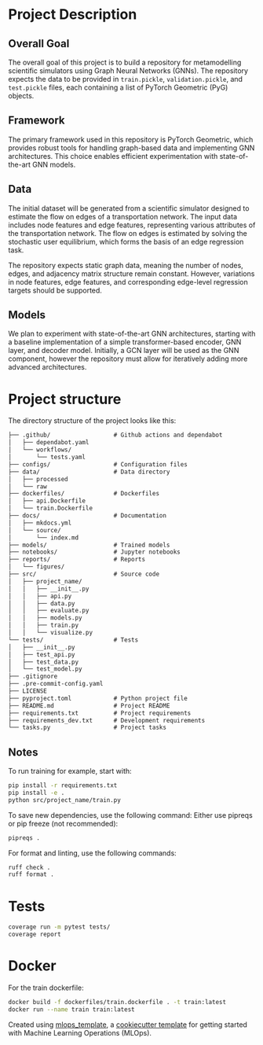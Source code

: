 # Project Description

## Overall Goal

The overall goal of this project is to build a repository for metamodelling scientific simulators using Graph Neural Networks (GNNs). The repository expects the data to be provided in `train.pickle`, `validation.pickle`, and `test.pickle` files, each containing a list of PyTorch Geometric (PyG) objects.

## Framework

The primary framework used in this repository is PyTorch Geometric, which provides robust tools for handling graph-based data and implementing GNN architectures. This choice enables efficient experimentation with state-of-the-art GNN models.

## Data

The initial dataset will be generated from a scientific simulator designed to estimate the flow on edges of a transportation network. The input data includes node features and edge features, representing various attributes of the transportation network. The flow on edges is estimated by solving the stochastic user equilibrium, which forms the basis of an edge regression task.

The repository expects static graph data, meaning the number of nodes, edges, and adjacency matrix structure remain constant. However, variations in node features, edge features, and corresponding edge-level regression targets should be supported.

## Models

We plan to experiment with state-of-the-art GNN architectures, starting with a baseline implementation of a simple transformer-based encoder, GNN layer, and decoder model. Initially, a GCN layer will be used as the GNN component, however the repository must allow for iteratively adding more advanced architectures.


# Project structure

The directory structure of the project looks like this:
```txt
├── .github/                  # Github actions and dependabot
│   ├── dependabot.yaml
│   └── workflows/
│       └── tests.yaml
├── configs/                  # Configuration files
├── data/                     # Data directory
│   ├── processed
│   └── raw
├── dockerfiles/              # Dockerfiles
│   ├── api.Dockerfile
│   └── train.Dockerfile
├── docs/                     # Documentation
│   ├── mkdocs.yml
│   └── source/
│       └── index.md
├── models/                   # Trained models
├── notebooks/                # Jupyter notebooks
├── reports/                  # Reports
│   └── figures/
├── src/                      # Source code
│   ├── project_name/
│   │   ├── __init__.py
│   │   ├── api.py
│   │   ├── data.py
│   │   ├── evaluate.py
│   │   ├── models.py
│   │   ├── train.py
│   │   └── visualize.py
└── tests/                    # Tests
│   ├── __init__.py
│   ├── test_api.py
│   ├── test_data.py
│   └── test_model.py
├── .gitignore
├── .pre-commit-config.yaml
├── LICENSE
├── pyproject.toml            # Python project file
├── README.md                 # Project README
├── requirements.txt          # Project requirements
├── requirements_dev.txt      # Development requirements
└── tasks.py                  # Project tasks
```
## Notes
To run training for example, start with:
```bash
pip install -r requirements.txt
pip install -e .
python src/project_name/train.py
```

To save new dependencies, use the following command:
Either use pipreqs or pip freeze (not recommended):
```bash
pipreqs .
```

For format and linting, use the following commands:
```bash
ruff check .
ruff format .
```


# Tests
```bash
coverage run -m pytest tests/
coverage report
```

# Docker
For the train dockerfile:
```bash
docker build -f dockerfiles/train.dockerfile . -t train:latest
docker run --name train train:latest
```
Created using [mlops_template](https://github.com/SkafteNicki/mlops_template),
a [cookiecutter template](https://github.com/cookiecutter/cookiecutter) for getting
started with Machine Learning Operations (MLOps).

